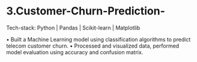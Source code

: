 # 3.Customer-Churn-Prediction-
Tech-stack: Python | Pandas | Scikit-learn | Matplotlib 

• Built a Machine Learning model using classification algorithms to  predict telecom customer churn. 
• Processed and visualized data, performed model evaluation using  accuracy and confusion matrix. 
